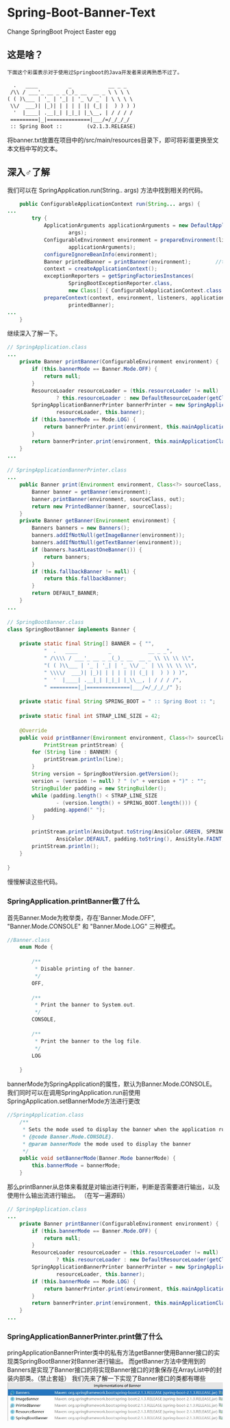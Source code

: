 # Spring-Boot-Banner-Text
 Change SpringBoot Project Easter egg

## 这是啥？

	下面这个彩蛋表示对于使用过Springboot的Java开发者来说再熟悉不过了。
```
  .   ____          _            __ _ _
 /\\ / ___'_ __ _ _(_)_ __  __ _ \ \ \ \
( ( )\___ | '_ | '_| | '_ \/ _` | \ \ \ \
 \\/  ___)| |_)| | | | | || (_| |  ) ) ) )
  '  |____| .__|_| |_|_| |_\__, | / / / /
 =========|_|==============|___/=/_/_/_/
 :: Spring Boot ::        (v2.1.3.RELEASE)
```
将banner.txt放置在项目中的/src/main/resources目录下，即可将彩蛋更换至文本文档中写的文本。

## 深入♂了解

我们可以在 SpringApplication.run(String.. args) 方法中找到相关的代码。 
```java
	public ConfigurableApplicationContext run(String... args) {
...
		try {
			ApplicationArguments applicationArguments = new DefaultApplicationArguments(
					args);
			ConfigurableEnvironment environment = prepareEnvironment(listeners,
					applicationArguments);
			configureIgnoreBeanInfo(environment);
			Banner printedBanner = printBanner(environment);		//this
			context = createApplicationContext();
			exceptionReporters = getSpringFactoriesInstances(
					SpringBootExceptionReporter.class,
					new Class[] { ConfigurableApplicationContext.class }, context);
			prepareContext(context, environment, listeners, applicationArguments,
					printedBanner);
...
	}
```

继续深入了解一下。
```java
// SpringApplication.class
...
	private Banner printBanner(ConfigurableEnvironment environment) {
		if (this.bannerMode == Banner.Mode.OFF) {
			return null;
		}
		ResourceLoader resourceLoader = (this.resourceLoader != null)
				? this.resourceLoader : new DefaultResourceLoader(getClassLoader());
		SpringApplicationBannerPrinter bannerPrinter = new SpringApplicationBannerPrinter(
				resourceLoader, this.banner);
		if (this.bannerMode == Mode.LOG) {
			return bannerPrinter.print(environment, this.mainApplicationClass, logger);
		}
		return bannerPrinter.print(environment, this.mainApplicationClass, System.out);
	}
...

// SpringApplicationBannerPrinter.class
...
	public Banner print(Environment environment, Class<?> sourceClass, PrintStream out) {
		Banner banner = getBanner(environment);
		banner.printBanner(environment, sourceClass, out);
		return new PrintedBanner(banner, sourceClass);
	}
	private Banner getBanner(Environment environment) {
		Banners banners = new Banners();
		banners.addIfNotNull(getImageBanner(environment));
		banners.addIfNotNull(getTextBanner(environment));
		if (banners.hasAtLeastOneBanner()) {
			return banners;
		}
		if (this.fallbackBanner != null) {
			return this.fallbackBanner;
		}
		return DEFAULT_BANNER;
	}
...

// SpringBootBanner.class
class SpringBootBanner implements Banner {

	private static final String[] BANNER = { "",
			"  .   ____          _            __ _ _",
			" /\\\\ / ___'_ __ _ _(_)_ __  __ _ \\ \\ \\ \\",
			"( ( )\\___ | '_ | '_| | '_ \\/ _` | \\ \\ \\ \\",
			" \\\\/  ___)| |_)| | | | | || (_| |  ) ) ) )",
			"  '  |____| .__|_| |_|_| |_\\__, | / / / /",
			" =========|_|==============|___/=/_/_/_/" };

	private static final String SPRING_BOOT = " :: Spring Boot :: ";

	private static final int STRAP_LINE_SIZE = 42;

	@Override
	public void printBanner(Environment environment, Class<?> sourceClass,
			PrintStream printStream) {
		for (String line : BANNER) {
			printStream.println(line);
		}
		String version = SpringBootVersion.getVersion();
		version = (version != null) ? " (v" + version + ")" : "";
		StringBuilder padding = new StringBuilder();
		while (padding.length() < STRAP_LINE_SIZE
				- (version.length() + SPRING_BOOT.length())) {
			padding.append(" ");
		}

		printStream.println(AnsiOutput.toString(AnsiColor.GREEN, SPRING_BOOT,
				AnsiColor.DEFAULT, padding.toString(), AnsiStyle.FAINT, version));
		printStream.println();
	}

}

```
慢慢解读这些代码。

### SpringApplication.printBanner做了什么

首先Banner.Mode为枚举类，存在'Banner.Mode.OFF", "Banner.Mode.CONSOLE" 和 "Banner.Mode.LOG" 三种模式。
```java
//Banner.class
	enum Mode {

		/**
		 * Disable printing of the banner.
		 */
		OFF,

		/**
		 * Print the banner to System.out.
		 */
		CONSOLE,

		/**
		 * Print the banner to the log file.
		 */
		LOG

	}

```
bannerMode为SpringApplication的属性，默认为Banner.Mode.CONSOLE。	
我们同时可以在调用SpringApplication.run前使用SpringApplication.setBannerMode方法进行更改
```java
//SpringApplication.class
	/**
	 * Sets the mode used to display the banner when the application runs. Defaults to
	 * {@code Banner.Mode.CONSOLE}.
	 * @param bannerMode the mode used to display the banner
	 */
	public void setBannerMode(Banner.Mode bannerMode) {
		this.bannerMode = bannerMode;
	}
```

那么printBanner从总体来看就是对输出进行判断，判断是否需要进行输出，以及使用什么输出流进行输出。
（在写一遍源码）
```java
// SpringApplication.class
...
	private Banner printBanner(ConfigurableEnvironment environment) {
		if (this.bannerMode == Banner.Mode.OFF) {
			return null;
		}
		ResourceLoader resourceLoader = (this.resourceLoader != null)
				? this.resourceLoader : new DefaultResourceLoader(getClassLoader());
		SpringApplicationBannerPrinter bannerPrinter = new SpringApplicationBannerPrinter(
				resourceLoader, this.banner);
		if (this.bannerMode == Mode.LOG) {
			return bannerPrinter.print(environment, this.mainApplicationClass, logger);
		}
		return bannerPrinter.print(environment, this.mainApplicationClass, System.out);
	}
...

```
### SpringApplicationBannerPrinter.print做了什么
pringApplicationBannerPrinter类中的私有方法getBanner使用Banner接口的实现类SpringBootBanner对Banner进行输出。
而getBanner方法中使用到的Banners是实现了Banner接口的将实现Banner接口的对象保存在ArrayList中的封装内部类。（禁止套娃）
我们先来了解一下实现了Banner接口的类都有哪些
![Banner接口的实现类]( https://github.com/sqsqsqw/Spring-Boot-Banner-Text/blob/master/Banner%E6%8E%A5%E5%8F%A3%E7%9A%84%E5%AE%9E%E7%8E%B0%E7%B1%BB.jpg)
